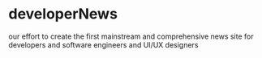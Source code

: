 # developerNews
our effort to create the first mainstream and comprehensive news site for developers and software engineers and UI/UX designers

